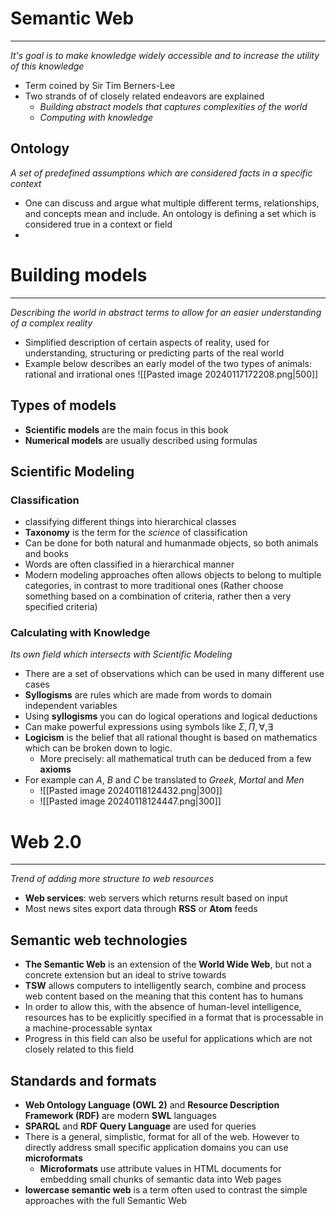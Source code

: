 
# Semantic Web
---
_It's goal is to make knowledge widely accessible and to increase the utility of this knowledge_


* Term coined by Sir Tim Berners-Lee
* Two strands of of closely related endeavors are explained
	* *Building abstract models that captures complexities of the world*
	* *Computing with knowledge*

## Ontology
_A set of predefined assumptions which are considered facts in a specific context_

* One can discuss and argue what multiple different terms, relationships, and concepts mean and include. An ontology is defining a set which is considered true in a context or field
* 
# Building models
---
_Describing the world in abstract terms to allow for an easier understanding of a complex reality_

* Simplified description of certain aspects of reality, used for understanding, structuring or predicting parts of the real world
* Example below describes an early model of the two types of animals: rational and irrational ones
  ![[Pasted image 20240117172208.png|500]]

## Types of models
* **Scientific models** are the main focus in this book
* **Numerical models** are usually described using formulas


## Scientific Modeling

### Classification
* classifying different things into hierarchical classes
* **Taxonomy** is the term for the *science* of classification
* Can be done for both natural and humanmade objects, so both animals and books
* Words are often classified in a hierarchical manner
* Modern modeling approaches often allows objects to belong to multiple categories, in contrast to more traditional ones (Rather choose something based on a combination of criteria, rather then a very specified criteria)

### Calculating with Knowledge
_Its own field which intersects with Scientific Modeling_

* There are a set of observations which can be used in many different use cases
* **Syllogisms** are rules which are made from words to domain independent variables
* Using **syllogisms** you can do logical operations and logical deductions
* Can make powerful expressions using symbols like $\Sigma, \Pi, \forall, \exists$
* **Logicism** is the belief that all rational thought is based on mathematics which can be broken down to logic. 
	* More precisely: all mathematical truth can be deduced from a few **axioms**
* For example can *A*, *B* and *C* be translated to *Greek*, *Mortal* and *Men*
	* ![[Pasted image 20240118124432.png|300]]
	* ![[Pasted image 20240118124447.png|300]]

# Web 2.0
---
_Trend of adding more structure to web resources_

* **Web services**: web servers which returns result based on input
* Most news sites export data through **RSS** or **Atom** feeds

## Semantic web technologies

* **The Semantic Web** is an extension of the **World Wide Web**, but not a concrete extension but an ideal to strive towards
* **TSW** allows computers to intelligently search, combine and process web content based on the meaning that this content has to humans
* In order to allow this, with the absence of human-level intelligence, resources has to be explicitly specified in a format that is processable in a machine-processable syntax
* Progress in this field can also be useful for applications which are not closely related to this field

## Standards and formats

* **Web Ontology Language (OWL 2)** and **Resource Description Framework (RDF)** are modern **SWL** languages
* **SPARQL** and **RDF Query Language** are used for queries
* There is a general, simplistic, format for all of the web. However to directly address small specific application domains you can use **microformats**
	* **Microformats** use attribute values in HTML documents for embedding small chunks of semantic data into Web pages
* **lowercase semantic web** is a term often used to contrast the simple approaches with the full Semantic Web


